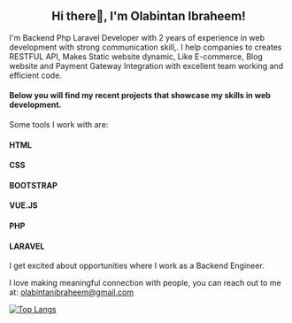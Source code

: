 <h2 align="center">Hi there👋, I'm Olabintan Ibraheem!</h2>

<!-- ### I'm Backend developer! -->

<!-- #### From the day I wrote my first line of code I knew I was hooked. My passion for programming lead me to master problem solving, ability to learn quickly and always stay on top new technologies. I am looking for the right opportunity to develop my career. Below you will find my recent projects that showcase my skills in web development.
 -->
 
I'm Backend Php Laravel Developer with 2 years of experience in web development with strong communication skill,. I help companies to creates RESTFUL API,  Makes Static website dynamic, Like E-commerce, Blog website and Payment Gateway Integration  with excellent team working and efficient code.
#### Below you will find my recent projects that showcase my skills in web development.

Some tools I work with are:
#### HTML
#### CSS
#### BOOTSTRAP
#### VUE.JS
#### PHP
#### LARAVEL

I get excited about opportunities where I work as a Backend Engineer.

I love making meaningful connection with people, you can reach out to me at: olabintanibraheem@gmail.com


[![Top Langs](https://github-readme-stats.vercel.app/api/top-langs/?username=highfrezh&layout=compact)](https://github.com/anuraghazra/github-readme-stats)

<!--
<img 
   src="https://github-readme-stats.vercel.app/api?username=highfrezh&show_icons=true&theme=tokyonight" 
/>   
-->
<!--
**highfrezh/highfrezh** is a ✨ _special_ ✨ repository because its `README.md` (this file) appears on your GitHub profile.

Here are some ideas to get you started:

- 🔭 I’m currently working on ...
- 🌱 I’m currently learning ...
- 👯 I’m looking to collaborate on ...
- 🤔 I’m looking for help with ...
- 💬 Ask me about ...
- 📫 How to reach me: ...
- 😄 Pronouns: ...
- ⚡ Fun fact: ...
-->
